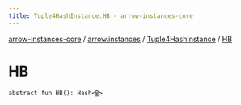 ```yaml
---
title: Tuple4HashInstance.HB - arrow-instances-core
---
```


[arrow-instances-core](../../index.html) / [arrow.instances](../index.html) / [Tuple4HashInstance](index.html) / [HB](./-h-b.html)

# HB

`abstract fun HB(): Hash<`[`B`](index.html#B)`>`